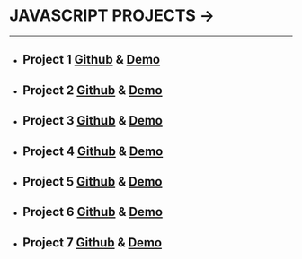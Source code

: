 # JAVASCRIPT PROJECTS ->
<hr>

- ## Project 1 [Github](https://github.com/anurag357/TodoApp-JS) & [Demo](https://to-do-app-jss.netlify.app)


- ## Project 2 [Github](https://github.com/anurag357/WordCount-JS) & [Demo](https://wordcount-js.netlify.app)


- ## Project 3 [Github](https://github.com/anurag357/SignUpForm-jS) & [Demo](https://signup-form-js-validation.netlify.app)


- ## Project 4 [Github](https://github.com/anurag357/PanildromeCheker-JS) & [Demo](https://palindrome-checker-js-app.netlify.app)


- ## Project 5 [Github](https://github.com/anurag357/countdownAppJS) & [Demo](https://countdown-app-js.netlify.app)


- ## Project 6 [Github](https://github.com/anurag357/StopWatch) & [Demo](https://stopwatch-playing.netlify.app)


- ## Project 7 [Github](https://github.com/anurag357/Calculator-Javascript) & [Demo](https://calculator-javascript-project.netlify.app)